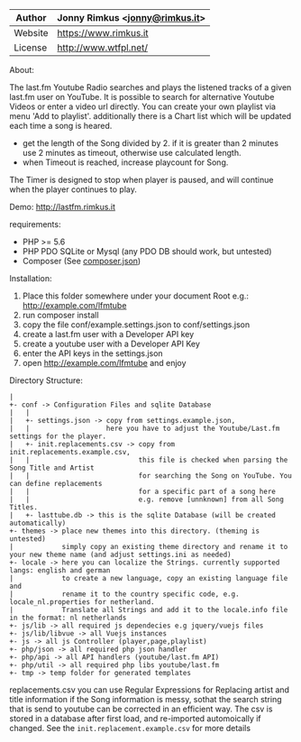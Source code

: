 Author | Jonny Rimkus &lt;jonny@rimkus.it&gt;
------ | ---------------------------
Website | https://www.rimkus.it
License | http://www.wtfpl.net/



About:

The last.fm Youtube Radio searches and plays the listened tracks of a given last.fm user on YouTube.
It is possible to search for alternative Youtube Videos or enter a video url directly.
You can create your own playlist via menu 'Add to playlist'.
additionally there is a Chart list which will be updated each time a song is heared.

  * get the length of the Song divided by 2. 
  if it is greater than 2 minutes use 2 minutes as timeout, 
  otherwise use calculated length. 
  * when Timeout is reached, increase playcount for Song.

The Timer is designed to stop when player is paused,
and will continue when the player continues to play. 


Demo: http://lastfm.rimkus.it


requirements:

* PHP >= 5.6
* PHP PDO SQLite or Mysql (any PDO DB should work, but untested)
* Composer (See [composer.json](file://./composer.json]))

Installation:

1. Place this folder somewhere under your document Root e.g.: http://example.com/lfmtube
2. run composer install
3. copy the file conf/example.settings.json to conf/settings.json
4. create a last.fm user with a Developer API key
5. create a youtube user with a Developer API Key
6. enter the API keys in the settings.json
7. open http://example.com/lfmtube and enjoy

Directory Structure:
```
|
+- conf -> Configuration Files and sqlite Database
|   |
|   +- settings.json -> copy from settings.example.json, 
|   |                   here you have to adjust the Youtube/Last.fm settings for the player.
|   +- init.replacements.csv -> copy from init.replacements.example.csv, 
|   |                           this file is checked when parsing the Song Title and Artist 
|   |                           for searching the Song on YouTube. You can define replacements 
|   |                           for a specific part of a song here 
|   |                           e.g. remove [unnknown] from all Song Titles.
|   +- lasttube.db -> this is the sqlite Database (will be created automatically)
+- themes -> place new themes into this directory. (theming is untested)
|            simply copy an existing theme directory and rename it to your new theme name (and adjust settings.ini as needed)
+- locale -> here you can localize the Strings. currently supported langs: english and german
|            to create a new language, copy an existing language file and 
|            rename it to the country specific code, e.g. locale_nl.properties for netherland. 
|            Translate all Strings and add it to the locale.info file in the format: nl netherlands
+- js/lib -> all required js dependecies e.g jquery/vuejs files
+- js/lib/libvue -> all Vuejs instances
+- js -> all js Controller (player,page,playlist)
+- php/json -> all required php json handler
+- php/api -> all API handlers (youtube/last.fm API)
+- php/util -> all required php libs youtube/last.fm
+- tmp -> temp folder for generated templates
```

replacements.csv
you can use Regular Expressions for Replacing artist and title information if the Song information is messy, 
sothat the search string that is send to youtube can be corrected in an efficient way. 
The csv is stored in a database after first load, and re-imported automoically if changed. 
See the `init.replacement.example.csv` for more details 

